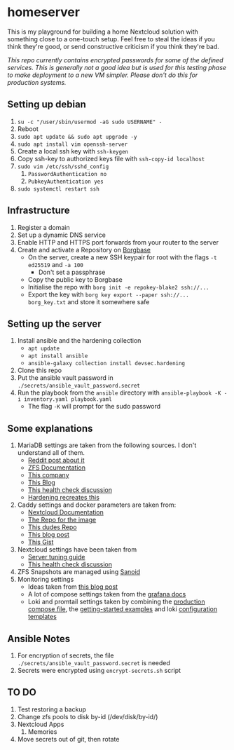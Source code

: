 # homeserver

This is my playground for building a home Nextcloud solution with something close to a one-touch setup. Feel free to
steal the ideas if you think they're good, or send constructive criticism if you think they're bad.

*This repo currently contains encrypted passwords for some of the defined services. This is generally not a good idea
but is used for this testing phase to make deployment to a new VM simpler. Please don't do this for production systems.*

## Setting up debian

1. `su -c "/user/sbin/usermod -aG sudo USERNAME" -`
2. Reboot
3. `sudo apt update && sudo apt upgrade -y`
4. `sudo apt install vim openssh-server`
5. Create a local ssh key with `ssh-keygen`
6. Copy ssh-key to authorized keys file with `ssh-copy-id localhost`
7. `sudo vim /etc/ssh/sshd_config`
    1. `PasswordAuthentication no`
    2. `PubkeyAuthentication yes`
8. `sudo systemctl restart ssh`

## Infrastructure

1. Register a domain
2. Set up a dynamic DNS service
3. Enable HTTP and HTTPS port forwards from your router to the server
4. Create and activate a Repository on [Borgbase](https://www.borgbase.com/)
    - On the server, create a new SSH keypair for root with the flags `-t ed25519` and `-a 100`
        - Don't set a passphrase
    - Copy the public key to Borgbase
    - Initialise the repo with `borg init -e repokey-blake2 ssh://...`
    - Export the key with `borg key export --paper ssh://... borg_key.txt` and store it somewhere safe

## Setting up the server

1. Install ansible and the hardening collection
    - `apt update`
    - `apt install ansible`
    - `ansible-galaxy collection install devsec.hardening`
2. Clone this repo
3. Put the ansible vault password in `./secrets/ansible_vault_password.secret`
4. Run the playbook from the `ansible` directory with `ansible-playbook -K -i inventory.yaml playbook.yaml`
    - The flag `-K` will prompt for the sudo password

## Some explanations

1. MariaDB settings are taken from the following sources. I don't understand all of them.
    - [Reddit post about it](https://www.reddit.com/r/zfs/comments/u1xklc/mariadbmysql_database_settings_for_zfs/)
    - [ZFS Documentation](https://openzfs.github.io/openzfs-docs/Performance%20and%20Tuning/Workload%20Tuning.html#mysql)
    - [This company](https://www.percona.com/blog/mysql-zfs-performance-update/)
    - [This Blog](https://shatteredsilicon.net/mysql-mariadb-innodb-on-zfs/)
    - [This health check discussion](https://github.com/MariaDB/mariadb-docker/issues/94)
    - [Hardening recreates this](https://github.com/dev-sec/ansible-mysql-hardening/blob/master/tasks/mysql_secure_installation.yml)
2. Caddy settings and docker parameters are taken from:
    - [Nextcloud Documentation](https://github.com/nextcloud/documentation/blob/master/admin_manual/configuration_server/reverse_proxy_configuration.rst)
    - [The Repo for the image](https://github.com/lucaslorentz/caddy-docker-proxy)
    - [This dudes Repo](https://github.com/blazekjan/docker-selfhosted-apps)
    - [This blog post](https://dev.to/jhot/caddy-docker-proxy-like-traefik-but-better-565l)
    - [This Gist](https://gist.github.com/tmo1/72a9dc98b0b6b75f7e4ec336cdc399e1)
3. Nextcloud settings have been taken from
    - [Server tuning guide](https://docs.nextcloud.com/server/21/admin_manual/installation/server_tuning.html)
    - [This health check discussion](https://github.com/nextcloud/docker/issues/676)
4. ZFS Snapshots are managed using [Sanoid](https://github.com/jimsalterjrs/sanoid)
5. Monitoring settings
    - Ideas taken from [this blog post](https://blog.randombits.host/monitoring-self-hosted-services/)
    - A lot of compose settings taken from
     the [grafana docs](https://grafana.com/docs/grafana-cloud/quickstart/docker-compose-linux/)
    - Loki and promtail settings taken by combining the [production compose file](https://github.com/grafana/loki/blob/main/production/docker-compose.yaml), the [getting-started examples](https://github.com/grafana/loki/tree/main/examples/getting-started) and loki [configuration templates](https://grafana.com/docs/loki/latest/configuration/examples/)

## Ansible Notes

1. For encryption of secrets, the file `./secrets/ansible_vault_password.secret` is needed
2. Secrets were encrypted using `encrypt-secrets.sh` script

## TO DO


1. Test restoring a backup
2. Change zfs pools to disk by-id (/dev/disk/by-id/)
3. Nextcloud Apps
    1. Memories
4. Move secrets out of git, then rotate
